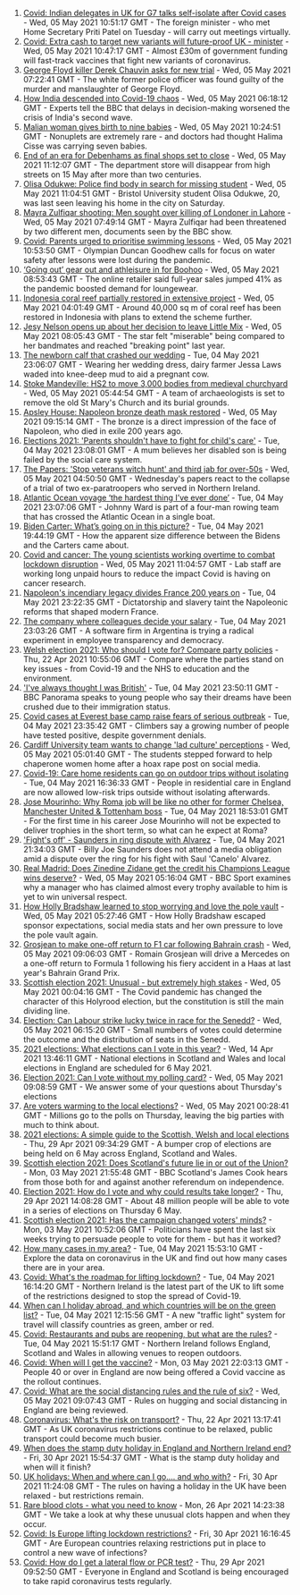 1. [Covid: Indian delegates in UK for G7 talks self-isolate after Covid cases](https://www.bbc.co.uk/news/uk-56993129) - Wed, 05 May 2021 10:51:17 GMT - The foreign minister - who met Home Secretary Priti Patel on Tuesday - will carry out meetings virtually.
2. [Covid: Extra cash to target new variants will future-proof UK - minister](https://www.bbc.co.uk/news/health-56984984) - Wed, 05 May 2021 10:47:17 GMT - Almost £30m of government funding will fast-track vaccines that fight new variants of coronavirus.
3. [George Floyd killer Derek Chauvin asks for new trial](https://www.bbc.co.uk/news/world-us-canada-56989757) - Wed, 05 May 2021 07:22:41 GMT - The white former police officer was found guilty of the murder and manslaughter of George Floyd.
4. [How India descended into Covid-19 chaos](https://www.bbc.co.uk/news/world-asia-india-56977653) - Wed, 05 May 2021 06:18:12 GMT - Experts tell the BBC that delays in decision-making worsened the crisis of India's second wave.
5. [Malian woman gives birth to nine babies](https://www.bbc.co.uk/news/world-africa-56994408) - Wed, 05 May 2021 10:24:51 GMT - Nonuplets are extremely rare - and doctors had thought Halima Cisse was carrying seven babies.
6. [End of an era for Debenhams as final shops set to close](https://www.bbc.co.uk/news/business-56993816) - Wed, 05 May 2021 11:12:07 GMT - The department store will disappear from high streets on 15 May after more than two centuries.
7. [Olisa Odukwe: Police find body in search for missing student](https://www.bbc.co.uk/news/uk-england-bristol-56991184) - Wed, 05 May 2021 11:04:51 GMT - Bristol University student Olisa Odukwe, 20, was last seen leaving his home in the city on Saturday.
8. [Mayra Zulfiqar shooting: Men sought over killing of Londoner in Lahore](https://www.bbc.co.uk/news/uk-england-london-56983756) - Wed, 05 May 2021 07:49:14 GMT - Mayra Zulfiqar had been threatened by two different men, documents seen by the BBC show.
9. [Covid: Parents urged to prioritise swimming lessons](https://www.bbc.co.uk/news/uk-56992594) - Wed, 05 May 2021 10:53:50 GMT - Olympian Duncan Goodhew calls for focus on water safety after lessons were lost during the pandemic.
10. [‘Going out’ gear out and athleisure in for Boohoo](https://www.bbc.co.uk/news/business-56991874) - Wed, 05 May 2021 08:53:43 GMT - The online retailer said full-year sales jumped 41% as the pandemic boosted demand for loungewear.
11. [Indonesia coral reef partially restored in extensive project](https://www.bbc.co.uk/news/science-environment-56985594) - Wed, 05 May 2021 04:01:49 GMT - Around 40,000 sq m of coral reef has been restored in Indonesia with plans to extend the scheme further.
12. [Jesy Nelson opens up about her decision to leave Little Mix](https://www.bbc.co.uk/news/entertainment-arts-56992706) - Wed, 05 May 2021 08:05:43 GMT - The star felt "miserable" being compared to her bandmates and reached "breaking point" last year.
13. [The newborn calf that crashed our wedding](https://www.bbc.co.uk/news/world-australia-56976291) - Tue, 04 May 2021 23:06:07 GMT - Wearing her wedding dress, dairy farmer Jessa Laws waded into knee-deep mud to aid a pregnant cow.
14. [Stoke Mandeville: HS2 to move 3,000 bodies from medieval churchyard](https://www.bbc.co.uk/news/uk-england-beds-bucks-herts-56981338) - Wed, 05 May 2021 05:44:54 GMT - A team of archaeologists is set to remove the old St Mary's Church and its burial grounds.
15. [Apsley House: Napoleon bronze death mask restored](https://www.bbc.co.uk/news/uk-england-london-56984562) - Wed, 05 May 2021 09:15:14 GMT - The bronze is a direct impression of the face of Napoleon, who died in exile 200 years ago.
16. [Elections 2021: 'Parents shouldn't have to fight for child's care'](https://www.bbc.co.uk/news/uk-england-nottinghamshire-56931993) - Tue, 04 May 2021 23:08:01 GMT - A mum believes her disabled son is being failed by the social care system.
17. [The Papers: 'Stop veterans witch hunt' and third jab for over-50s](https://www.bbc.co.uk/news/blogs-the-papers-56989031) - Wed, 05 May 2021 04:50:50 GMT - Wednesday's papers react to the collapse of a trial of two ex-paratroopers who served in Northern Ireland.
18. [Atlantic Ocean voyage ‘the hardest thing I’ve ever done’](https://www.bbc.co.uk/news/uk-northern-ireland-56929679) - Tue, 04 May 2021 23:07:06 GMT - Johnny Ward is part of a four-man rowing team that has crossed the Atlantic Ocean in a single boat.
19. [Biden Carter: What’s going on in this picture?](https://www.bbc.co.uk/news/world-us-canada-56988360) - Tue, 04 May 2021 19:44:19 GMT - How the apparent size difference between the Bidens and the Carters came about.
20. [Covid and cancer: The young scientists working overtime to combat lockdown disruption](https://www.bbc.co.uk/news/newsbeat-56821532) - Wed, 05 May 2021 11:04:57 GMT - Lab staff are working long unpaid hours to reduce the impact Covid is having on cancer research.
21. [Napoleon's incendiary legacy divides France 200 years on](https://www.bbc.co.uk/news/world-europe-56977769) - Tue, 04 May 2021 23:22:35 GMT - Dictatorship and slavery taint the Napoleonic reforms that shaped modern France.
22. [The company where colleagues decide your salary](https://www.bbc.co.uk/news/business-56915767) - Tue, 04 May 2021 23:03:26 GMT - A software firm in Argentina is trying a radical experiment in employee transparency and democracy.
23. [Welsh election 2021: Who should I vote for? Compare party policies](https://www.bbc.co.uk/news/uk-wales-politics-56499726) - Thu, 22 Apr 2021 10:55:06 GMT - Compare where the parties stand on key issues - from Covid-19 and the NHS to education and the environment.
24. ['I've always thought I was British'](https://www.bbc.co.uk/news/uk-56984268) - Tue, 04 May 2021 23:50:11 GMT - BBC Panorama speaks to young people who say their dreams have been crushed due to their immigration status.
25. [Covid cases at Everest base camp raise fears of serious outbreak](https://www.bbc.co.uk/news/world-asia-56984320) - Tue, 04 May 2021 23:35:42 GMT - Climbers say a growing number of people have tested positive, despite government denials.
26. [Cardiff University team wants to change 'lad culture' perceptions](https://www.bbc.co.uk/news/uk-wales-56933984) - Wed, 05 May 2021 05:01:40 GMT - The students stepped forward to help chaperone women home after a hoax rape post on social media.
27. [Covid-19: Care home residents can go on outdoor trips without isolating](https://www.bbc.co.uk/news/uk-56977779) - Tue, 04 May 2021 16:36:33 GMT - People in residential care in England are now allowed low-risk trips outside without isolating afterwards.
28. [Jose Mourinho: Why Roma job will be like no other for former Chelsea, Manchester United & Tottenham boss](https://www.bbc.co.uk/sport/football/56985925) - Tue, 04 May 2021 18:53:01 GMT - For the first time in his career Jose Mourinho will not be expected to deliver trophies in the short term, so what can he expect at Roma?
29. ['Fight's off' - Saunders in ring dispute with Alvarez](https://www.bbc.co.uk/sport/boxing/56989061) - Tue, 04 May 2021 21:34:03 GMT - Billy Joe Saunders does not attend a media obligation amid a dispute over the ring for his fight with Saul 'Canelo' Alvarez.
30. [Real Madrid: Does Zinedine Zidane get the credit his Champions League wins deserve?](https://www.bbc.co.uk/sport/football/56918954) - Wed, 05 May 2021 05:16:04 GMT - BBC Sport examines why a manager who has claimed almost every trophy available to him is yet to win universal respect.
31. [How Holly Bradshaw learned to stop worrying and love the pole vault](https://www.bbc.co.uk/sport/athletics/56862708) - Wed, 05 May 2021 05:27:46 GMT - How Holly Bradshaw escaped sponsor expectations, social media stats and her own pressure to love the pole vault again.
32. [Grosjean to make one-off return to F1 car following Bahrain crash](https://www.bbc.co.uk/sport/formula1/56993145) - Wed, 05 May 2021 09:06:03 GMT - Romain Grosjean will drive a Mercedes on a one-off return to Formula 1 following his fiery accident in a Haas at last year's Bahrain Grand Prix.
33. [Scottish election 2021: Unusual - but extremely high stakes](https://www.bbc.co.uk/news/uk-scotland-scotland-politics-56969887) - Wed, 05 May 2021 00:04:16 GMT - The Covid pandemic has changed the character of this Holyrood election, but the constitution is still the main dividing line.
34. [Election: Can Labour strike lucky twice in race for the Senedd?](https://www.bbc.co.uk/news/uk-wales-56981430) - Wed, 05 May 2021 06:15:20 GMT - Small numbers of votes could determine the outcome and the distribution of seats in the Senedd.
35. [2021 elections: What elections can I vote in this year?](https://www.bbc.co.uk/news/56129210) - Wed, 14 Apr 2021 13:46:11 GMT - National elections in Scotland and Wales and local elections in England are scheduled for 6 May 2021.
36. [Election 2021: Can I vote without my polling card?](https://www.bbc.co.uk/news/uk-politics-56984793) - Wed, 05 May 2021 09:08:59 GMT - We answer some of your questions about Thursday's elections
37. [Are voters warming to the local elections?](https://www.bbc.co.uk/news/uk-politics-56987265) - Wed, 05 May 2021 00:28:41 GMT - Millions go to the polls on Thursday, leaving the big parties with much to think about.
38. [2021 elections: A simple guide to the Scottish, Welsh and local elections](https://www.bbc.co.uk/news/uk-politics-56286643) - Thu, 29 Apr 2021 09:34:29 GMT - A bumper crop of elections are being held on 6 May across England, Scotland and Wales.
39. [Scottish election 2021: Does Scotland's future lie in or out of the Union?](https://www.bbc.co.uk/news/uk-scotland-56970549) - Mon, 03 May 2021 21:55:48 GMT - BBC Scotland's James Cook hears from those both for and against another referendum on independence.
40. [Election 2021: How do I vote and why could results take longer?](https://www.bbc.co.uk/news/uk-politics-56581106) - Thu, 29 Apr 2021 14:08:28 GMT - About 48 million people will be able to vote in a series of elections on Thursday 6 May.
41. [Scottish election 2021: Has the campaign changed voters' minds?](https://www.bbc.co.uk/news/uk-scotland-scotland-politics-56969880) - Mon, 03 May 2021 10:52:06 GMT - Politicians have spent the last six weeks trying to persuade people to vote for them - but has it worked?
42. [How many cases in my area?](https://www.bbc.co.uk/news/uk-51768274) - Tue, 04 May 2021 15:53:10 GMT - Explore the data on coronavirus in the UK and find out how many cases there are in your area.
43. [Covid: What's the roadmap for lifting lockdown?](https://www.bbc.co.uk/news/explainers-52530518) - Tue, 04 May 2021 16:14:20 GMT - Northern Ireland is the latest part of the UK to lift some of the restrictions designed to stop the spread of Covid-19.
44. [When can I holiday abroad, and which countries will be on the green list?](https://www.bbc.co.uk/news/explainers-52544307) - Tue, 04 May 2021 12:15:56 GMT - A new "traffic light" system for travel will classify countries as green, amber or red.
45. [Covid: Restaurants and pubs are reopening, but what are the rules?](https://www.bbc.co.uk/news/business-52977388) - Tue, 04 May 2021 15:51:17 GMT - Northern Ireland follows England, Scotland and Wales in allowing venues to reopen outdoors.
46. [Covid: When will I get the vaccine?](https://www.bbc.co.uk/news/health-55045639) - Mon, 03 May 2021 22:03:13 GMT - People 40 or over in England are now being offered a Covid vaccine as the rollout continues.
47. [Covid: What are the social distancing rules and the rule of six?](https://www.bbc.co.uk/news/uk-51506729) - Wed, 05 May 2021 09:07:43 GMT - Rules on hugging and social distancing in England are being reviewed.
48. [Coronavirus: What's the risk on transport?](https://www.bbc.co.uk/news/health-51736185) - Thu, 22 Apr 2021 13:17:41 GMT - As UK coronavirus restrictions continue to be relaxed, public transport could become much busier.
49. [When does the stamp duty holiday in England and Northern Ireland end?](https://www.bbc.co.uk/news/business-53319433) - Fri, 30 Apr 2021 15:54:37 GMT - What is the stamp duty holiday and when will it finish?
50. [UK holidays: When and where can I go.... and who with?](https://www.bbc.co.uk/news/explainers-52646738) - Fri, 30 Apr 2021 11:24:08 GMT - The rules on having a holiday in the UK have been relaxed - but restrictions remain.
51. [Rare blood clots - what you need to know](https://www.bbc.co.uk/news/health-56674796) - Mon, 26 Apr 2021 14:23:38 GMT - We take a look at why these unusual clots happen and when they occur.
52. [Covid: Is Europe lifting lockdown restrictions?](https://www.bbc.co.uk/news/explainers-53640249) - Fri, 30 Apr 2021 16:16:45 GMT - Are European countries relaxing restrictions put in place to control a new wave of infections?
53. [Covid: How do I get a lateral flow or PCR test?](https://www.bbc.co.uk/news/health-51943612) - Thu, 29 Apr 2021 09:52:50 GMT - Everyone in England and Scotland is being encouraged to take rapid coronavirus tests regularly.
